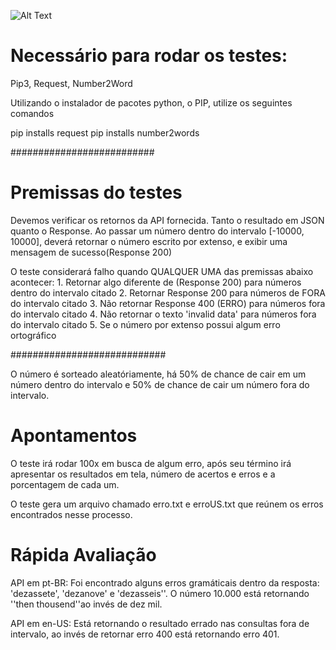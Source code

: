 ![Alt Text](https://media.giphy.com/media/ihDkhpyQMZiwOBwI9Z/giphy.gif)

# Necessário para rodar os testes:

Pip3,
Request, 
Number2Word

Utilizando o instalador de pacotes python, o PIP, utilize os seguintes comandos

pip installs request
pip installs number2words

##########################

# Premissas do testes

Devemos verificar os retornos da API fornecida. Tanto o resultado em JSON quanto o Response.
Ao passar um número dentro do intervalo [-10000, 10000], deverá retornar o número escrito por extenso, e exibir uma mensagem de sucesso(Response 200)

O teste considerará falho quando QUALQUER UMA das premissas abaixo acontecer: 
    1. Retornar algo diferente de (Response 200) para números dentro do intervalo citado
    2. Retornar Response 200 para números de FORA do intervalo citado
    3. Não retornar Response 400 (ERRO) para números fora do intervalo citado
    4. Não retornar o texto 'invalid data' para números fora do intervalo citado
    5. Se o número por extenso possui algum erro ortográfico

############################

O número é sorteado aleatóriamente, há 50% de chance de cair em um número dentro do intervalo  e 50% de chance de cair um número fora do intervalo.


# Apontamentos

O teste irá rodar 100x em busca de algum erro, após seu término irá apresentar os resultados em tela, número de acertos e erros e a porcentagem de cada um.

O teste gera um arquivo chamado erro.txt e erroUS.txt que reúnem os erros encontrados nesse processo.

# Rápida Avaliação

API em pt-BR: Foi encontrado alguns erros gramáticais dentro da resposta: 'dezassete', 'dezanove' e 'dezasseis''. O número 10.000 está retornando ''then thousend''ao invés de dez mil. 


API em en-US: Está retornando o resultado errado nas consultas fora de intervalo, ao invés de retornar erro 400 está retornando erro 401.  


